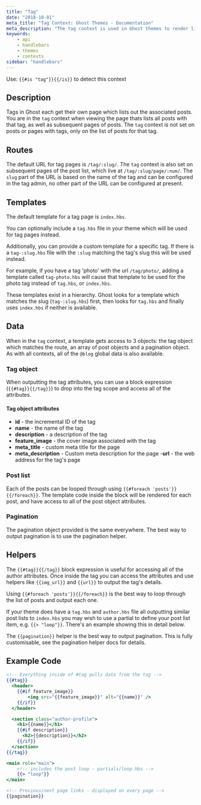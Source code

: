 ```yaml
---
title: "Tag"
date: "2018-10-01"
meta_title: "Tag Context: Ghost Themes - Documentation"
meta_description: "The tag context is used in Ghost themes to render lists of posts with the same tag in a publication. Learn more about contexts and building a custom theme!"
keywords:
    - api
    - handlebars
    - themes
    - contexts
sidebar: "handlebars"
---
```



Use: `{{#is "tag"}}{{/is}}` to detect this context

## Description

Tags in Ghost each get their own page which lists out the associated posts. You are in the `tag` context when viewing the page thats lists all posts with that tag, as well as subsequent pages of posts. The `tag` context is not set on posts or pages with tags, only on the list of posts for that tag.

## Routes

The default URL for tag pages is `/tag/:slug/`. The `tag` context is also set on subsequent pages of the post list, which live at `/tag/:slug/page/:num/`. The `slug` part of the URL is based on the name of the tag and can be configured in the tag admin, no other part of the URL can be configured at present.

## Templates

The default template for a tag page is `index.hbs`.

You can optionally include a `tag.hbs` file in your theme which will be used for tag pages instead.

Additionally, you can provide a custom template for a specific tag. If there is a `tag-:slug.hbs` file with the `:slug` matching the tag's slug this will be used instead.

For example, if you have a tag 'photo' with the url `/tag/photo/`, adding a template called `tag-photo.hbs` will cause that template to be used for the photo tag instead of `tag.hbs`, or `index.hbs`.

These templates exist in a hierarchy. Ghost looks for a template which matches the slug (`tag-:slug.hbs`) first, then looks for `tag.hbs` and finally uses `index.hbs` if neither is available.


## Data

When in the `tag` context, a template gets access to 3 objects: the tag object which matches the route, an array of post objects and a pagination object. As with all contexts, all of the `@blog` global data is also available.


### Tag object

When outputting the tag attributes, you can use a block expression (`{{#tag}}{{/tag}}`) to drop into the tag scope and access all of the attributes.


#### Tag object attributes

- **id** - the incremental ID of the tag
- **name** - the name of the tag
- **description** - a description of the tag
- **feature_image** - the cover image associated with the tag 
- **meta_title** - custom meta title for the page 
- **meta_description** - Custom meta description for the page 
-**url** - the web address for the tag's page 

### Post list

Each of the posts can be looped through using `{{#foreach 'posts'}}{{/foreach}}`. The template code inside the block will be rendered for each post, and have access to all of the post object attributes.

### Pagination

The pagination object provided is the same everywhere. The best way to output pagination is to use the pagination helper.

## Helpers

The `{{#tag}}{{/tag}}` block expression is useful for accessing all of the author attributes. Once inside the tag you can access the attributes and use helpers like `{{img_url}}` and `{{url}}` to output the tag's details.

Using `{{#foreach 'posts'}}{{/foreach}}` is the best way to loop through the list of posts and output each one.

If your theme does have a `tag.hbs` and `author.hbs` file all outputting similar post lists to `index.hbs` you may wish to use a partial to define your post list item, e.g. `{{> "loop"}}`. There's an example showing this in detail below.

The `{{pagination}}` helper is the best way to output pagination. This is fully customisable, see the pagination helper docs for details.


## Example Code

```handlebars:title=tag.hbs
<!-- Everything inside of #tag pulls data from the tag -->
{{#tag}}
  <header>
  	{{#if feature_image}}
    	<img src="{{feature_image}}" alt="{{name}}" />
    {{/if}}
  </header>

  <section class="author-profile">
  	<h1>{{name}}</h1>
    {{#if description}}
      <h2>{{description}}</h2>
    {{/if}}
  </section>
{{/tag}}

<main role="main">
    <!-- includes the post loop - partials/loop.hbs -->
    {{> "loop"}}
</main>

<!-- Previous/next page links - displayed on every page -->
{{pagination}}

```
